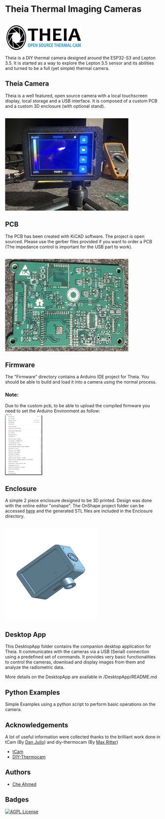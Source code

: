 
# Theia Thermal Imaging Cameras

<br>
<img src="/images/logo_full.png" width="250" height="80">

Theia is a DIY thermal camera designed around the ESP32-S3 and Lepton 3.5.
It is started as a way to explore the Lepton 3.5 sensor and its abilities and turned to be a full (yet simple) thermal camera.

## Theia Camera
Theia is a well featured, open source camera with a local touchscreen display, local storage and a USB interface.
It is composed of a custom PCB and a custom 3D enclosure (with optional stand).

<br>
<img src="/images/IMG_2424.jpeg" width="400" height="300">

## PCB
The PCB has been created with KiCAD software. The project is open sourced.
Please use the gerber files provided if you want to order a PCB (The impedance control is important for the USB part to work). 

<br>
<img src="/images/IMG_2426.jpeg" width="400" height="300">

## Firmware
The "Firmware" directory contains a Arduino IDE project for Theia. You should be able to build and load it into a camera using the normal process.

### Note:
Due to the custom pcb, to be able to upload the compiled firmware you need to set the Arduino Environment as follow:
<br>
<img src="/images/conf.png" width="120" height="200">

## Enclosure
A simple 2 piece enclosure designed to be 3D printed. Design was done with the online editor "onshape". 
The OnShape project folder can be accessed [here](https://cad.onshape.com/documents/da13b0f788f852a632ae2d5d/w/38727c48ed0b2ebb656da7c0/e/01333a5db09d1259df274e6b) and the generated STL files are included in the Enclosure directory.

<br>
<img src="/images/Enclosure.png" width="300" height="300">

## Desktop App
This DesktopApp folder contains the companion desktop application for Theia. It communicates with the cameras via a USB (Serial) connection using a predefined set of commands. 
It provides very basic functionalities to control the cameras, download and display images from them and analyze the radiometric data.

More details on the DesktopApp are available in /DesktopApp/README.md

## Python Examples
Simple Examples using a python script to perform basic operations on the camera.

## Acknowledgements
A lot of useful information were collected thanks to the brilliant work done in tCam (By [Dan Julio](https://github.com/danjulio)) and diy-thermocam (By [Max Ritter](https://github.com/maxritter))

 - [tCam](https://github.com/danjulio/tCam)
 - [DIY-Thermocam](https://github.com/maxritter/diy-thermocam)



## Authors

- [Che Ahmed](https://github.com/CheAhMeD)


## Badges

[![AGPL License](https://img.shields.io/badge/license-GPL%20V3.0-blue.svg)](http://www.gnu.org/licenses/gpl-3.0)
